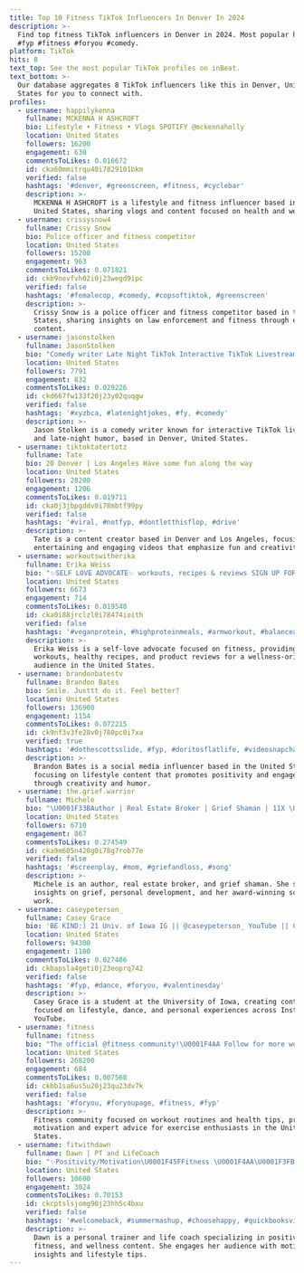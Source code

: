 ```yaml
---
title: Top 10 Fitness TikTok Influencers In Denver In 2024
description: >-
  Find top fitness TikTok influencers in Denver in 2024. Most popular hashtags:
  #fyp #fitness #foryou #comedy.
platform: TikTok
hits: 8
text_top: See the most popular TikTok profiles on inBeat.
text_bottom: >-
  Our database aggregates 8 TikTok influencers like this in Denver, United
  States for you to connect with.
profiles:
  - username: happilykenna
    fullname: MCKENNA H ASHCROFT
    bio: Lifestyle • Fitness • Vlogs SPOTIFY @mckennaholly
    location: United States
    followers: 16200
    engagement: 630
    commentsToLikes: 0.016672
    id: cka60mmitrqu40i7829101bkm
    verified: false
    hashtags: '#denver, #greenscreen, #fitness, #cyclebar'
    description: >-
      MCKENNA H ASHCROFT is a lifestyle and fitness influencer based in the
      United States, sharing vlogs and content focused on health and wellness.
  - username: crissysnow4
    fullname: Crissy Snow
    bio: Police officer and fitness competitor
    location: United States
    followers: 15200
    engagement: 963
    commentsToLikes: 0.071821
    id: ckb9nevfvh02i0j23wegd9ipc
    verified: false
    hashtags: '#femalecop, #comedy, #copsoftiktok, #greenscreen'
    description: >-
      Crissy Snow is a police officer and fitness competitor based in the United
      States, sharing insights on law enforcement and fitness through engaging
      content.
  - username: jasonstolken
    fullname: JasonStolken
    bio: "Comedy writer Late Night TikTok Interactive TikTok Livestreams \U0001F4CDDenver"
    location: United States
    followers: 7791
    engagement: 832
    commentsToLikes: 0.029226
    id: ckd667fw133f20j23y02quqgw
    verified: false
    hashtags: '#xyzbca, #latenightjokes, #fy, #comedy'
    description: >-
      Jason Stolken is a comedy writer known for interactive TikTok livestreams
      and late-night humor, based in Denver, United States.
  - username: tiktoktatertotz
    fullname: Tate
    bio: 20 Denver | Los Angeles Have some fun along the way
    location: United States
    followers: 28200
    engagement: 1206
    commentsToLikes: 0.019711
    id: cka0j3jbpgddv0i78mbtf99py
    verified: false
    hashtags: '#viral, #notfyp, #dontletthisflop, #drive'
    description: >-
      Tate is a content creator based in Denver and Los Angeles, focusing on
      entertaining and engaging videos that emphasize fun and creativity.
  - username: workoutswitherika
    fullname: Erika Weiss
    bio: "✨SELF LOVE ADVOCATE✨ workouts, recipes & reviews SIGN UP FOR MY WORKOUTS\U0001F447\U0001F3FC"
    location: United States
    followers: 6673
    engagement: 714
    commentsToLikes: 0.019548
    id: cka0i88jrclzl0i78474ioith
    verified: false
    hashtags: '#veganprotein, #highproteinmeals, #armworkout, #balanceathletica'
    description: >-
      Erika Weiss is a self-love advocate focused on fitness, providing
      workouts, healthy recipes, and product reviews for a wellness-oriented
      audience in the United States.
  - username: brandonbatestv
    fullname: Brandon Bates
    bio: Smile. Justtt do it. Feel better?
    location: United States
    followers: 136900
    engagement: 1154
    commentsToLikes: 0.072215
    id: ck9nf3v3fe28v0j780pc0i7xa
    verified: true
    hashtags: '#dothescottsslide, #fyp, #doritosflatlife, #videosnapchallenge'
    description: >-
      Brandon Bates is a social media influencer based in the United States,
      focusing on lifestyle content that promotes positivity and engagement
      through creativity and humor.
  - username: the.grief.warrior
    fullname: Michele
    bio: "\U0001F33BAuthor | Real Estate Broker | Grief Shaman | 11X \U0001F3C6Award-Winning Screenplay\U0001F33B"
    location: United States
    followers: 6710
    engagement: 867
    commentsToLikes: 0.274549
    id: cka9m605n428g0i78g7rob77e
    verified: false
    hashtags: '#screenplay, #mom, #griefandloss, #song'
    description: >-
      Michele is an author, real estate broker, and grief shaman. She shares
      insights on grief, personal development, and her award-winning screenplay
      work.
  - username: caseypeterson_
    fullname: Casey Grace
    bio: 'BE KIND:) 21 Univ. of Iowa IG || @caseypeterson_ YouTube || Casey Peterson'
    location: United States
    followers: 94300
    engagement: 1100
    commentsToLikes: 0.027486
    id: ckbapsla4geti0j23eoprq742
    verified: false
    hashtags: '#fyp, #dance, #foryou, #valentinesday'
    description: >-
      Casey Grace is a student at the University of Iowa, creating content
      focused on lifestyle, dance, and personal experiences across Instagram and
      YouTube.
  - username: fitness
    fullname: fitness
    bio: "The official @fitness community!\U0001F4AA Follow for more workouts!\U0001F3CB️‍♂️ by @Squats"
    location: United States
    followers: 268200
    engagement: 684
    commentsToLikes: 0.007568
    id: ckbb1sa6us5u20j23qu23dv7k
    verified: false
    hashtags: '#foryou, #foryoupage, #fitness, #fyp'
    description: >-
      Fitness community focused on workout routines and health tips, providing
      motivation and expert advice for exercise enthusiasts in the United
      States.
  - username: fitwithdawn
    fullname: Dawn | PT and LifeCoach
    bio: "✨Positivity/Motivation\U0001F45FFitness \U0001F4AA\U0001F3FBWellness \U0001F92AFun #mylifeonTikTok #beretlady"
    location: United States
    followers: 10600
    engagement: 3024
    commentsToLikes: 0.70153
    id: ckcptslsjomg90j23hh5c4bxu
    verified: false
    hashtags: '#welcomeback, #summermashup, #choosehappy, #quickbooksvictorypose'
    description: >-
      Dawn is a personal trainer and life coach specializing in positivity,
      fitness, and wellness content. She engages her audience with motivational
      insights and lifestyle tips.
---
```


